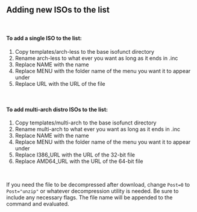 ## Adding new ISOs to the list

 

#### To add a single ISO to the list:

1. Copy templates/arch-less to the base isofunct directory
2. Rename arch-less to what ever you want as long as it ends in .inc
3. Replace NAME with the name
4. Replace MENU with the folder name of the menu you want it to appear under
5. Replace URL with the URL of the file

 

#### To add multi-arch distro ISOs to the list:

1. Copy templates/multi-arch to the base isofunct directory
2. Rename multi-arch to what ever you want as long as it ends in .inc
3. Replace NAME with the name
4. Replace MENU with the folder name of the menu you want it to appear under
5. Replace I386_URL with the URL of the 32-bit file
6. Replace AMD64_URL with the URL of the 64-bit file

 

If you need the file to be decompressed after download, change `Post=0` to
`Post="unzip"` or whatever decompression utility is needed. Be sure to include any necessary flags. The file name will be appended to the command and evaluated.
